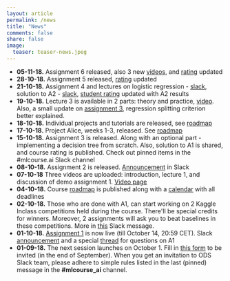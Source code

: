 ```yaml
---
layout: article
permalink: /news
title: "News"
comments: false
share: false
image:
  teaser: teaser-news.jpeg
---
```

- **05-11-18.** Assignment 6 released, also 3 new [videos](video), and [rating](https://goo.gl/vMHdED) updated
- **28-10-18.** Assignment 5 released, [rating](https://goo.gl/vMHdED) updated
- **21-10-18.** Assignment 4 and lectures on logistic regression - [slack](https://opendatascience.slack.com/archives/C91N8TL83/p1540155881000100), solution to A2 - [slack](https://opendatascience.slack.com/archives/C91N8TL83/p1540154031000100), [student rating](https://goo.gl/vMHdED) updated with A2 results
- **19-10-18.** Lecture 3 is available in 2 parts: theory and practice, [video](video). Also, a small update on [assignment 3](https://mlcourse.ai/notebooks/blob/master/jupyter_english/assignments_fall2018/assignment3_decision_trees.ipynb), regression splitting criterion better explained.  
- **18-10-18.** Individual projects and tutorials are released, see [roadmap](roadmap)
- **17-10-18.** Project Alice, weeks 1-3, released. See [roadmap](roadmap) 
- **15-10-18.** Assignment 3 is released. Along with an optional part - implementing a decision tree from scratch. Also, solution to A1 is shared, and course rating is published. Check out pinned items in the #mlcourse.ai Slack channel 
- **08-10-18.** Assignment 2 is released. [Announcement](https://opendatascience.slack.com/archives/C91N8TL83/p1539033268000100) in Slack
- **07-10-18** Three videos are uploaded: introduction, lecture 1, and discussion of demo assignment 1. [Video page](video)
 - **04-10-18.** Course [roadmap](roadmap) is published along with a [calendar](https://calendar.google.com/calendar?cid=Z25pZ3EwZGxxb2I5cDZwMWptam5rdmY3NWtAZ3JvdXAuY2FsZW5kYXIuZ29vZ2xlLmNvbQ) with all deadlines
 - **02-10-18.** Those who are done with A1, can start working on 2 Kaggle Inclass competitions held during the course. There'll be special credits for winners. Moreover, 2 assignments will ask you to beat baselines in these competitions. More in [this](https://opendatascience.slack.com/archives/C91N8TL83/p1538470036000100) Slack message. 
 - **01-10-18.** [Assignment 1](http://nbviewer.jupyter.org/github/Yorko/mlcourse.ai/blob/master/jupyter_english/assignments_fall2018/assignment1_pandas_olympic.ipynb) is now live (till October 14, 20:59 CET). Slack [announcement](https://opendatascience.slack.com/archives/C91N8TL83/p1538381832000100) and a special [thread](https://opendatascience.slack.com/archives/C91N8TL83/p1538387361000100) for questions on A1 
- **01-09-18.** The next session launches on October 1. Fill in [this form](https://docs.google.com/forms/d/1_pDNuVHwBxV5wuOcdaXoxBZneyAQcqfOl4V2qkqKbNQ) to be invited (in the end of September). When you get an invitation to ODS Slack team, please adhere to simple rules listed in the last (pinned) message in the **#mlcourse_ai** channel. 

